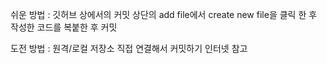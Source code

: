 쉬운 방법 : 깃허브 상에서의 커밋
상단의 add file에서 create new file을 클릭 한 후 작성한 코드를 복붙한 후 커밋

도전 방법 : 원격/로컬 저장소 직접 연결해서 커밋하기
인터넷 참고
